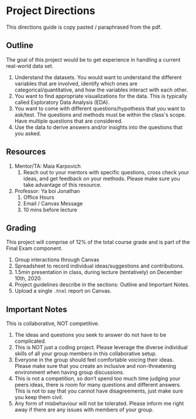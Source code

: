 # Project Directions

This directions guide is copy pasted / paraphrased from the pdf.

## Outline

The goal of this project would be to get experience in handling a current real-world data set.

1. Understand the datasets. You would want to understand the different variables that are involved, identify which ones are categorical/quantitative, and how the variables interact with each other.
2. You want to find appropriate visualizations for the data. This is typically called Exploratory Data Analysis (EDA).
3. You want to come with different questions/hypothesis that you want to ask/test. The questions and methods must be within the class's scope. Have multiple questions that are considered.
4. Use the data to derive answers and/or insights into the questions that you asked.

## Resources

1. Mentor/TA: Maia Karpovich
	1. Reach out to your mentors with specific questions, cross check your ideas, and
get feedback on your methods. Please make sure you take advantage of this resource.
2. Professor: Ya boi Jonathan
	1. Office Hours
	2. Email / Canvas Message
	3. 10 mins before lecture

## Grading

This project will comprise of 12% of the total course grade and is part of the Final Exam component.

1. Group interactions through Canvas
2. Spreadsheet to record individual ideas/suggestions and contributions.
3. 1.5min presentation in class, during lecture (tentatively) on December 10th, 2020.
4. Project guidelines describe in the sections: Outline and Important Notes.
5. Upload a single `.html` report on Canvas.

## Important Notes

This is collaborative, NOT competitive.

1. The ideas and questions you seek to answer do not have to be complicated.
2. This is NOT just a coding project.
Please leverage the diverse individual skills of all your group members in this collaborative setup.
3. Everyone in the group should feel comfortable voicing their ideas. Please make sure
that you create an inclusive and non-threatening environment when having group
discussions.
4. This is not a competition, so don’t spend too much time judging your peers ideas,
there is room for many questions and different answers. This is not to say that you
cannot have disagreements, just make sure you keep them civil.
5. Any form of misbehaviour will not be tolerated. Please inform me right away if there
are any issues with members of your group.
